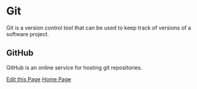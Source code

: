 # Git

Git is a version control tool that can be used to keep track of versions of a software project.

## GitHub

GitHub is an online service for hosting git repositories.

[Edit this Page](create.html)
[Home Page](index.html)